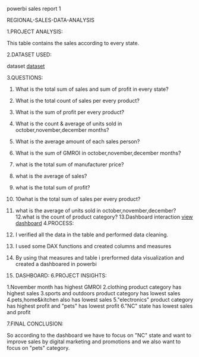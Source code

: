 powerbi sales report 1

REGIONAL-SALES-DATA-ANALYSIS

1.PROJECT ANALYSIS:

This table contains the sales according to every state.

2.DATASET USED:

dataset <a href="">dataset</a>

3.QUESTIONS:

  1. What is the total sum of sales and sum of profit in every state?
  2. What is the total count of sales per every product?
  3. What is the sum of profit per every product?
  4. What is the count & average of units sold in october,november,december months?
  5. What is the average amount of each sales person?
  6. What is the sum of GMROI in october,november,december months?
  7. what is the total sum of manufacturer price?
  8. what is the average of sales?
  9. what is the total sum of profit?
  10. 10what is the total sum of sales per every product?
  11. what is the average of units sold in october,november,december?
  12.what is the count of product category?
  13.Dashboard interaction <a href="">view dashboard</a>
4.PROCESS:

  1. I verified all the data in the table and performed data cleaning.
  2. I used some DAX functions and created columns and measures
  3. By using that measures and table i prerformed data visualization and created a dashboared in powerbi
  4. DASHBOARD:<img src="">
6.PROJECT INSIGHTS:

1.November month has highest GMROI 2.clothing product category has highest sales 3.sports and outdoors product category has lowest sales 4.pets,home&kitchen also has lowest sales 5."electronics" product category has highest profit and "pets" has lowest profit 6."NC" state has lowest sales and profit

7.FINAL CONCLUSION:

So according to the dashboard we have to focus on "NC" state and want to improve sales by digital marketing and promotions and we also want to focus on "pets" category.
